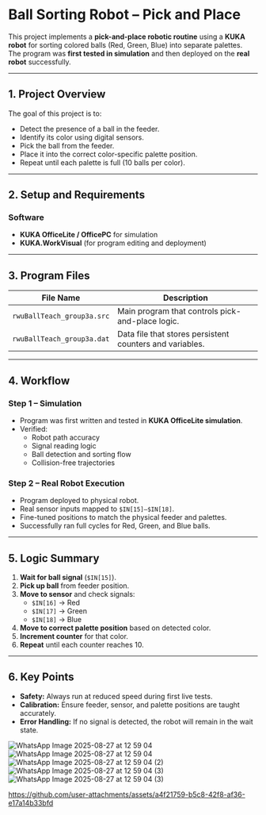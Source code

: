 # Ball Sorting Robot – Pick and Place

This project implements a **pick-and-place robotic routine** using a **KUKA robot** for sorting colored balls (Red, Green, Blue) into separate palettes.  
The program was **first tested in simulation** and then deployed on the **real robot** successfully.

---

## **1. Project Overview**

The goal of this project is to:
- Detect the presence of a ball in the feeder.
- Identify its color using digital sensors.
- Pick the ball from the feeder.
- Place it into the correct color-specific palette position.
- Repeat until each palette is full (10 balls per color).

---

## **2. Setup and Requirements**

### **Software**
- **KUKA OfficeLite / OfficePC** for simulation
- **KUKA.WorkVisual** (for program editing and deployment)

---

## **3. Program Files**

| File Name | Description |
|-----------|-------------|
| `rwuBallTeach_group3a.src` | Main program that controls pick-and-place logic. |
| `rwuBallTeach_group3a.dat` | Data file that stores persistent counters and variables. |

---

## **4. Workflow**

### **Step 1 – Simulation**
- Program was first written and tested in **KUKA OfficeLite simulation**.
- Verified:
  - Robot path accuracy
  - Signal reading logic
  - Ball detection and sorting flow
  - Collision-free trajectories

### **Step 2 – Real Robot Execution**
- Program deployed to physical robot.
- Real sensor inputs mapped to `$IN[15]–$IN[18]`.
- Fine-tuned positions to match the physical feeder and palettes.
- Successfully ran full cycles for Red, Green, and Blue balls.

---

## **5. Logic Summary**

1. **Wait for ball signal** (`$IN[15]`).
2. **Pick up ball** from feeder position.
3. **Move to sensor** and check signals:
   - `$IN[16]` → Red  
   - `$IN[17]` → Green  
   - `$IN[18]` → Blue  
4. **Move to correct palette position** based on detected color.
5. **Increment counter** for that color.
6. **Repeat** until each counter reaches 10.

---

## **6. Key Points**
- **Safety:** Always run at reduced speed during first live tests.
- **Calibration:** Ensure feeder, sensor, and palette positions are taught accurately.
- **Error Handling:** If no signal is detected, the robot will remain in the wait state.
  
![WhatsApp Image 2025-08-27 at 12 59 04](https://github.com/user-attachments/assets/e058ef65-bd6a-4d09-94c3-158157948b53)
![WhatsApp Image 2025-08-27 at 12 59 04](https://github.com/user-attachments/assets/fb073ebd-fd14-48e1-812c-6881a2cdfae6)
![WhatsApp Image 2025-08-27 at 12 59 04 (2)](https://github.com/user-attachments/assets/f4a8ef96-5832-4936-b89a-fd9b9f81e528)
![WhatsApp Image 2025-08-27 at 12 59 04 (3)](https://github.com/user-attachments/assets/142fbd0a-f659-4136-abed-656de2f40513)
![WhatsApp Image 2025-08-27 at 12 59 04 (3)](https://github.com/user-attachments/assets/bc2a5c28-c743-4f58-bf0f-ca32083f2d99)

https://github.com/user-attachments/assets/a4f21759-b5c8-42f8-af36-e17a14b33bfd





